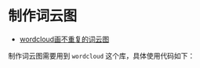 # 制作词云图

- [wordcloud画不重复的词云图](https://blog.csdn.net/qq_36523839/article/details/80643559)

制作词云图需要用到 `wordcloud` 这个库，具体使用代码如下：

